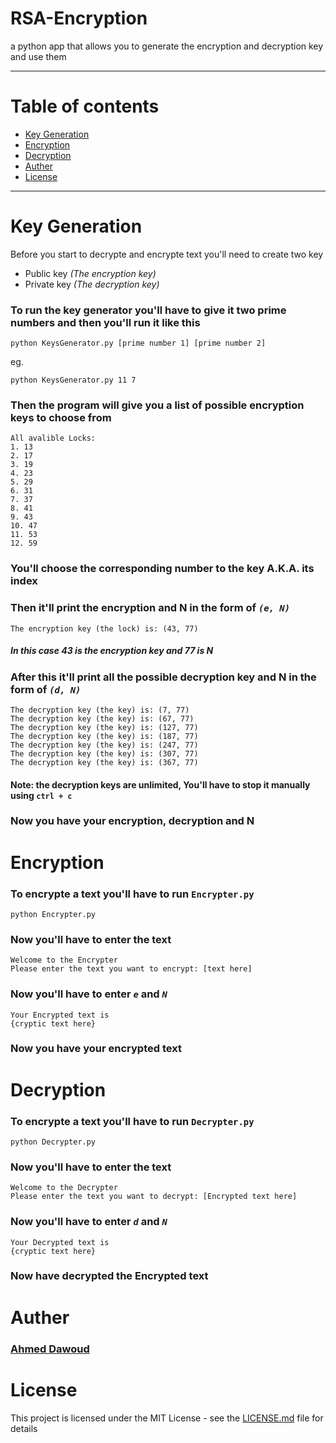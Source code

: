 # RSA-Encryption
a python app that allows you to generate the encryption and decryption key and use them

-----

Table of contents
=================
<!--ts-->
- [Key Generation](#Key-Generation)
- [Encryption](#Encryption)
- [Decryption](#Decryption)
- [Auther](#Auther)
- [License](#License)
<!--te-->

------

# <a name="Key-Generation"/> Key Generation

Before you start to decrypte and encrypte text you'll need to create two key
* Public key *(The encryption key)*
* Private key *(The decryption key)*

### To run the key generator you'll have to give it two prime numbers and then you'll run it like this
```
python KeysGenerator.py [prime number 1] [prime number 2]
```
eg.
```
python KeysGenerator.py 11 7
```
### Then the program will give you a list of possible encryption keys to choose from
```
All avalible Locks:
1. 13
2. 17
3. 19
4. 23
5. 29
6. 31
7. 37
8. 41
9. 43
10. 47
11. 53
12. 59
```
### You'll choose the corresponding number to the key A.K.A. its index

### Then it'll print the encryption and N in the form of *`(e, N)`*
```
The encryption key (the lock) is: (43, 77)
```
##### In this case 43 is the encryption key and 77 is N

### After this it'll print all the possible decryption key and N in the form of *`(d, N)`*
```
The decryption key (the key) is: (7, 77)
The decryption key (the key) is: (67, 77)
The decryption key (the key) is: (127, 77)
The decryption key (the key) is: (187, 77)
The decryption key (the key) is: (247, 77)
The decryption key (the key) is: (307, 77)
The decryption key (the key) is: (367, 77)
```
#### Note: the decryption keys are unlimited, You'll have to stop it manually using `ctrl + c`
### Now you have your encryption, decryption and N

# <a name="Encryption"/> Encryption

### To encrypte a text you'll have to run `Encrypter.py`
```
python Encrypter.py
```
### Now you'll have to enter the text
```
Welcome to the Encrypter
Please enter the text you want to encrypt: [text here]
``` 
### Now you'll have to enter *`e`* and *`N`*
```
Your Encrypted text is
{cryptic text here}
```
### Now you have your encrypted text


# <a name="Decryption"/> Decryption

### To encrypte a text you'll have to run `Decrypter.py`
```
python Decrypter.py
```
### Now you'll have to enter the text
```
Welcome to the Decrypter
Please enter the text you want to decrypt: [Encrypted text here]
``` 
### Now you'll have to enter *`d`* and *`N`*
```
Your Decrypted text is
{cryptic text here}
```
### Now have decrypted the Encrypted text

# <a name="Auther"/> Auther

### [Ahmed Dawoud](https://github.com/AhmedDawoud3)

# <a name="License"/>  License

This project is licensed under the MIT License - see the [LICENSE.md](https://github.com/AhmedDawoud3/RSA-Encryption/blob/main/LICENSE) file for details

